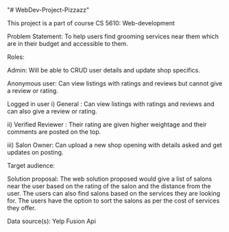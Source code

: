 "# WebDev-Project-Pizzazz" 

This project is a part of course CS 5610: Web-development 

Problem Statement: To help users find grooming services near them which are in their budget and accessible to them. 

Roles: 

Admin: Will be able to CRUD user details and update shop specifics.

Anonymous user: Can view listings with ratings and reviews but cannot give a review or rating.

Logged in user
i) General : Can view listings with ratings and reviews and can also give a review or rating.

ii) Verified Reviewer : Their rating are given higher weightage and their comments are posted on the top.

iii) Salon Owner: Can upload a new shop opening with details asked and get updates on posting.

Target audience:

Solution proposal:  The web solution proposed would give a list of salons near the user based on the rating of the salon and the distance from the user. The users can also find salons based on the services they are looking for. The users have the option to sort the salons as per the cost of services they offer.


 Data source(s):  Yelp Fusion Api
